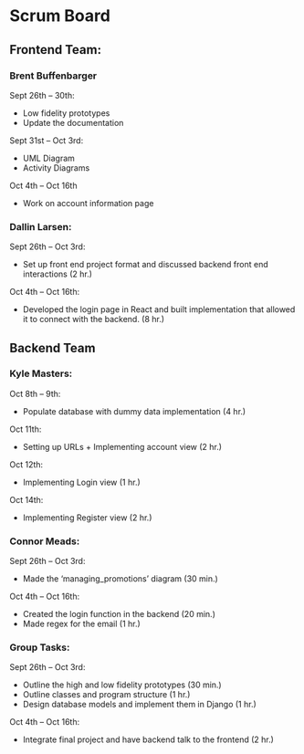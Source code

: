 # Scrum Board
## Frontend Team:
### Brent Buffenbarger 
Sept 26th – 30th:
-	Low fidelity prototypes
-	Update the documentation

Sept 31st – Oct 3rd:
-	UML Diagram
-	Activity Diagrams

Oct 4th – Oct 16th
-	Work on account information page
### Dallin Larsen:
Sept 26th – Oct 3rd:
-	Set up front end project format and discussed backend front end interactions (2 hr.)

Oct 4th – Oct 16th:
-	Developed the login page in React and built implementation that allowed it to connect with the backend. (8 hr.)
## Backend Team
### Kyle Masters:
Oct 8th – 9th:
-	Populate database with dummy data implementation (4 hr.)

Oct 11th:
-	Setting up URLs + Implementing account view (2 hr.)

Oct 12th:
-	Implementing Login view (1 hr.)

Oct 14th:
-	Implementing Register view (2 hr.)
### Connor Meads:
Sept 26th – Oct 3rd:
-	Made the ‘managing_promotions’ diagram (30 min.)

Oct 4th – Oct 16th:
-	Created the login function in the backend (20 min.)
-	Made regex for the email (1 hr.)

### Group Tasks:
Sept 26th – Oct 3rd:
-	Outline the high and low fidelity prototypes (30 min.)
-	Outline classes and program structure (1 hr.)
-	Design database models and implement them in Django (1 hr.)

Oct 4th – Oct 16th:
-	Integrate final project and have backend talk to the frontend (2 hr.)

